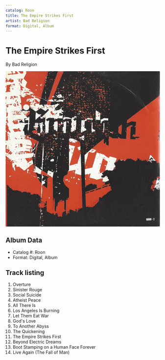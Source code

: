 ```yaml
---
catalog: Roon
title: The Empire Strikes First
artist: Bad Religion
format: Digital, Album
---
```


# The Empire Strikes First

By Bad Religion

![](../../assets/albumcovers/Bad_Religion-The_Empire_Strikes_First.png)

## Album Data

- Catalog #: Roon
- Format: Digital, Album


## Track listing


1. Overture
2. Sinister Rouge
3. Social Suicide
4. Atheist Peace
5. All There Is
6. Los Angeles Is Burning
7. Let Them Eat War
8. God's Love
9. To Another Abyss
10. The Quickening
11. The Empire Strikes First
12. Beyond Electric Dreams
13. Boot Stamping on a Human Face Forever
14. Live Again (The Fall of Man)

